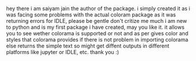 hey there i am saiyam jain the author of the package.
i simply created it as i was facing some problems with the actual coloram package as it was returning errors for IDLE,
please be gentle don't critize me much i am new to python and is my first package i have created, may you like it.
it allows you to see wether colorama is supported or not and as per gives color and styles that colorama provides if there is not problem in importing colorama else returns the simple text so might get diffent outputs in different platforms like jupyter or IDLE, etc.
thank you :)
